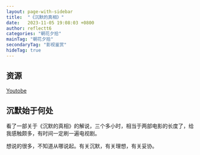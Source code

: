 ```yaml
---
layout: page-with-sidebar
title:  "《沉默的真相》"
date:   2023-11-05 19:08:03 +0800
author: reflectt6
categories: "朝花夕拾"
mainTag: "朝花夕拾"
secondaryTag: "影视鉴赏"
hideTag: true
---
```

## 资源

[Youtobe](https://www.youtube.com/watch?v=cPcgtCWx1ng)

## 沉默始于何处

看了一部关于《沉默的真相》的解说，三个多小时，相当于两部电影的长度了，给我感触颇多，有时间一定刷一遍电视剧。

想说的很多，不知道从哪说起。有关沉默，有关理想，有关妥协。

